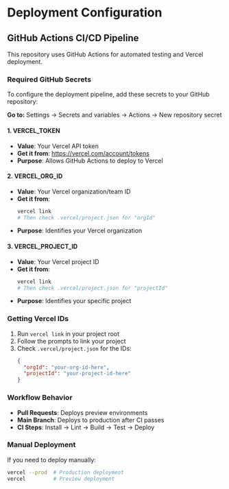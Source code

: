 # Deployment Configuration

## GitHub Actions CI/CD Pipeline

This repository uses GitHub Actions for automated testing and Vercel deployment.

### Required GitHub Secrets

To configure the deployment pipeline, add these secrets to your GitHub repository:

**Go to:** Settings → Secrets and variables → Actions → New repository secret

#### 1. VERCEL_TOKEN
- **Value**: Your Vercel API token
- **Get it from**: https://vercel.com/account/tokens
- **Purpose**: Allows GitHub Actions to deploy to Vercel

#### 2. VERCEL_ORG_ID  
- **Value**: Your Vercel organization/team ID
- **Get it from**: 
  ```bash
  vercel link
  # Then check .vercel/project.json for "orgId"
  ```
- **Purpose**: Identifies your Vercel organization

#### 3. VERCEL_PROJECT_ID
- **Value**: Your Vercel project ID  
- **Get it from**:
  ```bash
  vercel link
  # Then check .vercel/project.json for "projectId"
  ```
- **Purpose**: Identifies your specific project

### Getting Vercel IDs

1. Run `vercel link` in your project root
2. Follow the prompts to link your project
3. Check `.vercel/project.json` for the IDs:
   ```json
   {
     "orgId": "your-org-id-here",
     "projectId": "your-project-id-here"
   }
   ```

### Workflow Behavior

- **Pull Requests**: Deploys preview environments
- **Main Branch**: Deploys to production after CI passes
- **CI Steps**: Install → Lint → Build → Test → Deploy

### Manual Deployment

If you need to deploy manually:
```bash
vercel --prod  # Production deployment
vercel         # Preview deployment
```